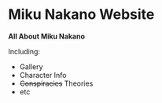 # Miku Nakano Website

**All About Miku Nakano**

Including:
- Gallery
- Character Info
- ~~Conspiracies~~ Theories
- etc